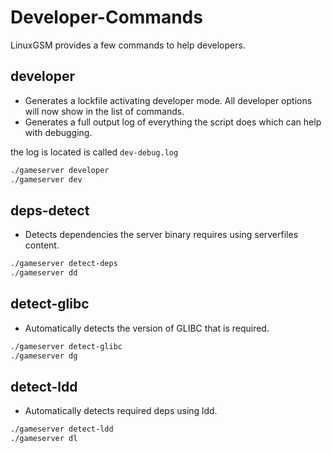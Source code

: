 # Developer-Commands

LinuxGSM provides a few commands to help developers.

## developer

* Generates a lockfile activating developer mode. All developer options will now show in the list of commands.
* Generates a full output log of everything the script does which can help with debugging.

the log is located is called `dev-debug.log`

```bash
./gameserver developer
./gameserver dev
```

## deps-detect

* Detects dependencies the server binary requires using serverfiles content.

```bash
./gameserver detect-deps
./gameserver dd
```

## detect-glibc

* Automatically detects the version of GLIBC that is required.

```bash
./gameserver detect-glibc
./gameserver dg
```

## detect-ldd

* Automatically detects required deps using ldd.

```bash
./gameserver detect-ldd
./gameserver dl
```

